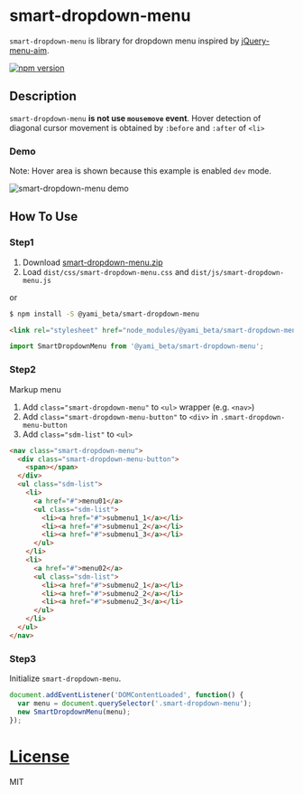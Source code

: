 # smart-dropdown-menu
`smart-dropdown-menu` is library for dropdown menu inspired by [jQuery-menu-aim](https://github.com/kamens/jQuery-menu-aim).

[![npm version](https://badge.fury.io/js/%40yami_beta%2Fsmart-dropdown-menu.svg)](https://badge.fury.io/js/%40yami_beta%2Fsmart-dropdown-menu)

## Description
`smart-dropdown-menu` **is not use `mousemove` event**.
Hover detection of diagonal cursor movement is obtained by `:before` and `:after` of `<li>`

### Demo
Note: Hover area is shown because this example is enabled `dev` mode.

![smart-dropdown-menu demo](https://raw.githubusercontent.com/yami-beta/smart-dropdown-menu/master/example/img/demo.gif)

## How To Use

### Step1
1. Download [smart-dropdown-menu.zip][latest-release]
2. Load `dist/css/smart-dropdown-menu.css` and `dist/js/smart-dropdown-menu.js`

or

```sh
$ npm install -S @yami_beta/smart-dropdown-menu
```

```html
<link rel="stylesheet" href="node_modules/@yami_beta/smart-dropdown-menu/dist/css/smart-dropdown-menu.css">
```

```javascript
import SmartDropdownMenu from '@yami_beta/smart-dropdown-menu';
```

### Step2
Markup menu

1. Add `class="smart-dropdown-menu"` to `<ul>` wrapper (e.g. `<nav>`)
2. Add `class="smart-dropdown-menu-button"` to `<div>` in `.smart-dropdown-menu-button`
3. Add `class="sdm-list"` to `<ul>`

```html
<nav class="smart-dropdown-menu">
  <div class="smart-dropdown-menu-button">
    <span></span>
  </div>
  <ul class="sdm-list">
    <li>
      <a href="#">menu01</a>
      <ul class="sdm-list">
        <li><a href="#">submenu1_1</a></li>
        <li><a href="#">submenu1_2</a></li>
        <li><a href="#">submenu1_3</a></li>
      </ul>
    </li>
    <li>
      <a href="#">menu02</a>
      <ul class="sdm-list">
        <li><a href="#">submenu2_1</a></li>
        <li><a href="#">submenu2_2</a></li>
        <li><a href="#">submenu2_3</a></li>
      </ul>
    </li>
  </ul>
</nav>
```

### Step3
Initialize `smart-dropdown-menu`.

```javascript
document.addEventListener('DOMContentLoaded', function() {
  var menu = document.querySelector('.smart-dropdown-menu');
  new SmartDropdownMenu(menu);
});
```

# [License](https://github.com/yami-beta/smart-dropdown-menu/blob/master/LICENSE)
MIT

[latest-release]: https://github.com/yami-beta/smart-dropdown-menu/releases/download/v0.1.0/smart-dropdown-menu.zip
